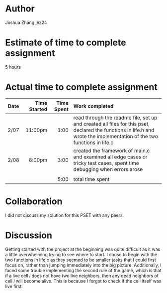 # Author
Joshua Zhang
jez24

# Estimate of time to complete assignment
5 hours

# Actual time to complete assignment
| Date | Time Started | Time Spent | Work completed |
| :--: | -----------: | ---------: | :------------- |
| 2/07 |      11:00pm |       1:00 | read through the readme file, set up and created all files for this pset, declared the functions in life.h and wrote the implementation of the two functions in life.c
| 2/08 |       8:00pm |       3:00 | created the framework of main.c and examined all edge cases or tricky test cases, spent time debugging when errors arose
|      |              |            |                |
|      |              |       5:00 |total time spent|

# Collaboration
I did not discuss my solution for this PSET with any peers.

# Discussion
Getting started with the project at the beginning was quite difficult as it was a little overwhelming trying to see where to start. I chose to begin with the two functions in life.c as they seemed to be smaller tasks that I could first focus on, rather than jumping immediately into the big picture. Additionally, I faced some trouble implementing the second rule of the game, which is that if a live cell $i$ does not have two live neighbors, then any dead neighbors of cell $i$ will become alive. This is because I forgot to check if the cell itself was live first.